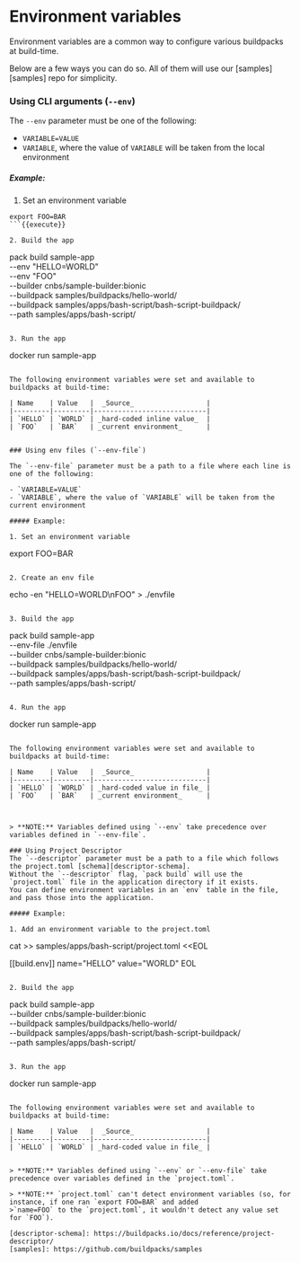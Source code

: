 
# Environment variables

Environment variables are a common way to configure various buildpacks at build-time.

Below are a few ways you can do so. All of them will use our [samples][samples] repo for simplicity.

### Using CLI arguments (`--env`)

The `--env` parameter must be one of the following:

- `VARIABLE=VALUE`
- `VARIABLE`, where the value of `VARIABLE` will be taken from the local environment

##### Example:

1. Set an environment variable
```
export FOO=BAR
```{{execute}}

2. Build the app
```
pack build sample-app \
    --env "HELLO=WORLD" \
    --env "FOO" \
    --builder cnbs/sample-builder:bionic \
    --buildpack  samples/buildpacks/hello-world/ \
    --buildpack samples/apps/bash-script/bash-script-buildpack/ \
    --path  samples/apps/bash-script/
```{{execute}}

3. Run the app
```
docker run sample-app
```{{execute}}

The following environment variables were set and available to buildpacks at build-time:

| Name    | Value   |  _Source_                  |
|---------|---------|----------------------------|
| `HELLO` | `WORLD` | _hard-coded inline value_  |
| `FOO`   | `BAR`   | _current environment_      |


### Using env files (`--env-file`)

The `--env-file` parameter must be a path to a file where each line is one of the following:

- `VARIABLE=VALUE`
- `VARIABLE`, where the value of `VARIABLE` will be taken from the current environment

##### Example:

1. Set an environment variable
```
export FOO=BAR
```{{execute}}

2. Create an env file
```
echo -en "HELLO=WORLD\nFOO" > ./envfile
```{{execute}}

3. Build the app
```
pack build sample-app \
    --env-file ./envfile \
    --builder cnbs/sample-builder:bionic \
    --buildpack  samples/buildpacks/hello-world/ \
    --buildpack samples/apps/bash-script/bash-script-buildpack/ \
    --path  samples/apps/bash-script/
```{{execute}}

4. Run the app
```
docker run sample-app
```{{execute}}

The following environment variables were set and available to buildpacks at build-time:

| Name    | Value   |  _Source_                  |
|---------|---------|----------------------------|
| `HELLO` | `WORLD` | _hard-coded value in file_ |
| `FOO`   | `BAR`   | _current environment_      |



> **NOTE:** Variables defined using `--env` take precedence over variables defined in `--env-file`.

### Using Project Descriptor
The `--descriptor` parameter must be a path to a file which follows the project.toml [schema][descriptor-schema].
Without the `--descriptor` flag, `pack build` will use the `project.toml` file in the application directory if it exists.
You can define environment variables in an `env` table in the file, and pass those into the application.

##### Example:

1. Add an environment variable to the project.toml

```
cat >> samples/apps/bash-script/project.toml <<EOL

[[build.env]]
name="HELLO"
value="WORLD"
EOL
```{{execute}}

2. Build the app
```
pack build sample-app \
    --builder cnbs/sample-builder:bionic \
    --buildpack  samples/buildpacks/hello-world/ \
    --buildpack samples/apps/bash-script/bash-script-buildpack/ \
    --path  samples/apps/bash-script/
```{{execute}}

3. Run the app
```
docker run sample-app
```{{execute}}

The following environment variables were set and available to buildpacks at build-time:

| Name    | Value   |  _Source_                  |
|---------|---------|----------------------------|
| `HELLO` | `WORLD` | _hard-coded value in file_ |


> **NOTE:** Variables defined using `--env` or `--env-file` take precedence over variables defined in the `project.toml`.

> **NOTE:** `project.toml` can't detect environment variables (so, for instance, if one ran `export FOO=BAR` and added
>`name=FOO` to the `project.toml`, it wouldn't detect any value set for `FOO`).

[descriptor-schema]: https://buildpacks.io/docs/reference/project-descriptor/
[samples]: https://github.com/buildpacks/samples